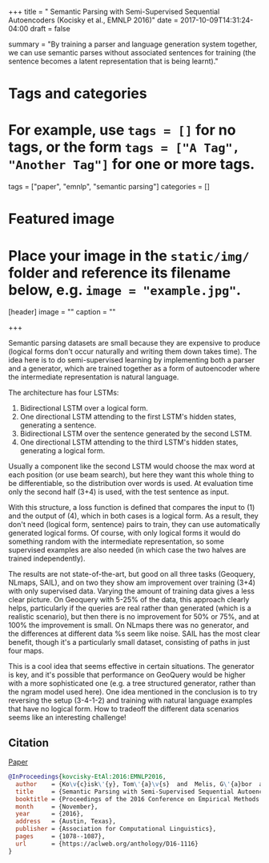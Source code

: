 +++
title = " Semantic Parsing with Semi-Supervised Sequential Autoencoders (Kocisky et al., EMNLP 2016)"
date = 2017-10-09T14:31:24-04:00
draft = false

summary = "By training a parser and language generation system together, we can use semantic parses without associated sentences for training (the sentence becomes a latent representation that is being learnt)."

# Tags and categories
# For example, use `tags = []` for no tags, or the form `tags = ["A Tag", "Another Tag"]` for one or more tags.
tags = ["paper", "emnlp", "semantic parsing"]
categories = []

# Featured image
# Place your image in the `static/img/` folder and reference its filename below, e.g. `image = "example.jpg"`.
[header]
image = ""
caption = ""

+++

Semantic parsing datasets are small because they are expensive to produce (logical forms don't occur naturally and writing them down takes time).
The idea here is to do semi-supervised learning by implementing both a parser and a generator, which are trained together as a form of autoencoder where the intermediate representation is natural language.

The architecture has four LSTMs:

1. Bidirectional LSTM over a logical form.
2. One directional LSTM attending to the first LSTM's hidden states, generating a sentence.
3. Bidirectional LSTM over the sentence generated by the second LSTM.
4. One directional LSTM attending to the third LSTM's hidden states, generating a logical form.

Usually a component like the second LSTM would choose the max word at each position (or use beam search), but here they want this whole thing to be differentiable, so the distribution over words is used.
At evaluation time only the second half (3+4) is used, with the test sentence as input.

With this structure, a loss function is defined that compares the input to (1) and the output of (4), which in both cases is a logical form.
As a result, they don't need (logical form, sentence) pairs to train, they can use automatically generated logical forms.
Of course, with only logical forms it would do something random with the intermediate representation, so some supervised examples are also needed (in which case the two halves are trained independently).

The results are not state-of-the-art, but good on all three tasks (Geoquery, NLmaps, SAIL), and on two they show am improvement over training (3+4) with only supervised data.
Varying the amount of training data gives a less clear picture.
On Geoquery with 5-25% of the data, this approach clearly helps, particularly if the queries are real rather than generated (which is a realistic scenario), but then there is no improvement for 50% or 75%, and at 100% the improvement is small.
On NLmaps there was no generator, and the differences at different data %s seem like noise.
SAIL has the most clear benefit, though it's a particularly small dataset, consisting of paths in just four maps.

This is a cool idea that seems effective in certain situations.
The generator is key, and it's possible that performance on GeoQuery would be higher with a more sophisticated one (e.g. a tree structured generator, rather than the ngram model used here).
One idea mentioned in the conclusion is to try reversing the setup (3-4-1-2) and training with natural language examples that have no logical form.
How to tradeoff the different data scenarios seems like an interesting challenge!

## Citation

[Paper](https://aclweb.org/anthology/D16-1116)

```bibtex
@InProceedings{kovcisky-EtAl:2016:EMNLP2016,
  author    = {Ko\v{c}isk\'{y}, Tom\'{a}\v{s}  and  Melis, G\'{a}bor  and  Grefenstette, Edward  and  Dyer, Chris  and  Ling, Wang  and  Blunsom, Phil  and  Hermann, Karl Moritz},
  title     = {Semantic Parsing with Semi-Supervised Sequential Autoencoders},
  booktitle = {Proceedings of the 2016 Conference on Empirical Methods in Natural Language Processing},
  month     = {November},
  year      = {2016},
  address   = {Austin, Texas},
  publisher = {Association for Computational Linguistics},
  pages     = {1078--1087},
  url       = {https://aclweb.org/anthology/D16-1116}
}
```

